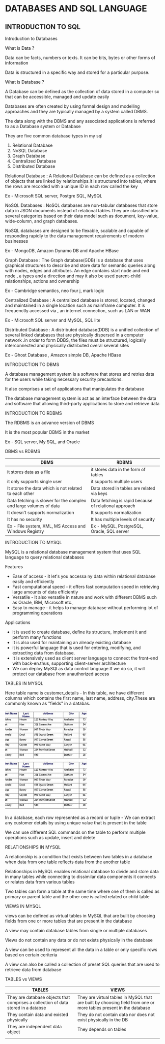 # DATABASES AND SQL LANGUAGE

## INTRODUCTION TO SQL

Introduction to Databases

What is Data ?

Data can be facts, numbers or texts. It can be bits, bytes or other forms of information

Data is structured in a specific way and stored for a particular purpose.

What is Database ?

A Database can be defined as the collection of data stored in a computer so that can be accessible, managed and update easily

Databases are often created by using formal design and modelling approaches and they are typically managed by a system called DBMS.

The data along with the DBMS and any associated applications is referred to as a Database system or Database

They are five common database types in my sql

1. Relational Database
2. NoSQL Database
3. Graph Database
4. Centralized Database
5. Distributed Database

Relational Database : A Relational Database can be defined as a collection of objects that are linked by relationships.It is structured into tables, where the rows are recorded with a unique ID in each row called the key

Ex - Microsoft SQL server, Postgre SQL, MySQL

NoSQL Databases : NoSQL databases are non-tabular databases that store data in JSON documents instead of relational tables.They are classified into several categories based on their data model such as document, key-value, wide-column, and graph databases.

NoSQL databases are designed to be flexable, scalable and capable of responding rapidly to the data management requirements of modern businesses

Ex - MongoDB, Amazon Dynamo DB and Apache HBase

Graph Database : The Graph database(GDB) is a database that uses graphical structures to describe and store data for semantic queries along with nodes, edges and attributes. An edge contains start node and end node , a types and a direction and may it also be used parent-child relationships, actions and ownership

Ex - Cambridge semantics, neo four j, mark logic

Centralized Database : A centralized database is stored, located, changed and maintained in a single location such as mainframe computer. It is frequenctly accessed via , an internet connection, such as LAN or WAN

Ex - Microsoft SQL server and MySQL, SQL lite

Distributed Database : A distributed database(DDB) is a unified collection of several linked databases that are physically dispersed in a computer network .in order to form DDBS, the files must be structured, logically interconnected and physically distributed overal several sites

Ex - Ghost Database , Amazon simple DB, Apache HBase

INTRODUCTION TO DBMS

A database management system is a software that stores and retries data for the users while taking necessary security precautions.

It also comprises a set of applications that manipulates the database

The database management system is act as an interface between the data and software that allowing third-party applications to store and retrieve data

INTRODUCTION TO RDBMS

The RDBMS is an advance version of DBMS

It is the most popular DBMS in the market

Ex - SQL server, My SQL, and Oracle

DBMS vs RDBMS

| DBMS                                                              | RDBMS                                                 |
| ----------------------------------------------------------------- | ----------------------------------------------------- |
| it stores data as a file                                          | it stores data in the form of tables                  |
| it only supports single user                                      | it supports multiple users                            |
| It storse the data which is not related to each other             | Data stored in tables are related via keys            |
| Data fetching is slower for the complex and large volumes of data | Data fetching is rapid because of relational approach |
| It doesn't supports normalization                                 | It supports normalization                             |
| It has no security                                                | It has multiple levels of security                    |
| Ex - File system, XML, MS Access and Windows Registry             | Ex - MySQL, PostgreSQL, Oracle, SQL server            |

INTRODUCTION TO MYSQL

MySQL is a relational database management system that uses SQL language to query relational databases

Features

* Ease of access - it let's you accessa ny data within relational database easily and efficiently
* Fast computational speed - it offers fast computation speed in retrieving large amounts of data efficiently
* Versatile - It also versatile in nature and work with different DBMS such as Oracle, IBM, Microsoft etc.,
* Easy to manage - it helps to manage database without performing lot of programming operations

Applications

* it is used to create database, define its structure, implement it and perform many functions
* It is also used for maintaining an already existing database
* it is powerful language that is used for entering, modifying, and extracting data from database.
* It is extensively used as client server language to connect the front-end with back-en.thus, supporting client-server architecture
* We can deploy MySQl as data control language.If we do so, it will protect our database from unauthorized access

TABLES IN MYSQL

Here table name is customer_details - In this table, we have different columns which contains the first name, last name, address, city.These are commonly known as "fields" in a databas.

![1678904164317](image/Readme/1678904164317.png)![1678904164317](image/Readme/1678904164317.png)

In a database, each row represented as a record or tuple - We can extract any customer details by using unique value that is present in the table

We can use different SQL commands on the table to perform multiple operations such as update, insert and delete


RELATIONSHIPS IN MYSQL

A relationship is a condition that exists between two tables in a database when data from one table reflects data from the another table

Relationships in MySQL enables relational database to divide and store data in many tables while connecting to dissimilar data components it connects or relates data from various tables

Two tables can form a table at the same time where one of them is called as primary or parent table and the other one is called related or child table


VIEWS IN MYSQL

views can be defined as virtual tables in MySQL that are built by choosing fields from one or more tables that are present in the database

A view may contain database tables from single or multiple databases

Views do not contain any data or do not exists physically in the database

A view can be used to represent all the data in a table or only specific rows based on certain ceriteria

A view can also be called a collection of preset SQL queries that are used to retrieve data from database


TABLES vs VIEWS

| TABLES                                                                            | VIEWS                                                                                                             |
| --------------------------------------------------------------------------------- | ----------------------------------------------------------------------------------------------------------------- |
| They are database objects that comprises a collection of data stored in a databse | They are virtual tables in MySQL that are built by choosing field from one or more tables present in the database |
| They contain data and existed physically                                          | They do not contain data nor does not exist physically in the DB                                                  |
| They are independent data object                                                  | They depends on tables                                                                                            |
|                                                                                   |                                                                                                                   |
|                                                                                   |                                                                                                                   |
